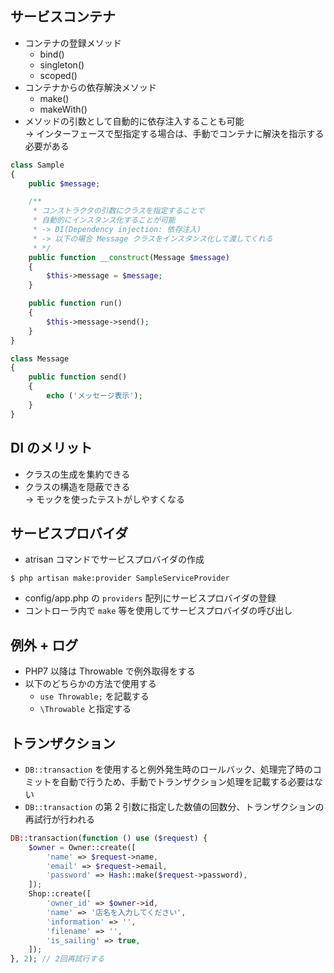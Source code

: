 ## サービスコンテナ

- コンテナの登録メソッド
  - bind()
  - singleton()
  - scoped()
- コンテナからの依存解決メソッド
  - make()
  - makeWith()
- メソッドの引数として自動的に依存注入することも可能  
  -> インターフェースで型指定する場合は、手動でコンテナに解決を指示する必要がある

```php
class Sample
{
    public $message;

    /**
     * コンストラクタの引数にクラスを指定することで
     * 自動的にインスタンス化することが可能
     * -> DI(Dependency injection: 依存注入)
     * -> 以下の場合 Message クラスをインスタンス化して渡してくれる
     * */
    public function __construct(Message $message)
    {
        $this->message = $message;
    }

    public function run()
    {
        $this->message->send();
    }
}

class Message
{
    public function send()
    {
        echo ('メッセージ表示');
    }
}
```

## DI のメリット

- クラスの生成を集約できる
- クラスの構造を隠蔽できる  
  -> モックを使ったテストがしやすくなる

## サービスプロバイダ

- atrisan コマンドでサービスプロバイダの作成

```
$ php artisan make:provider SampleServiceProvider
```

- config/app.php の `providers` 配列にサービスプロバイダの登録
- コントローラ内で `make` 等を使用してサービスプロバイダの呼び出し

## 例外 + ログ

- PHP7 以降は Throwable で例外取得をする
- 以下のどちらかの方法で使用する
  - `use Throwable;` を記載する
  - `\Throwable` と指定する

## トランザクション

- `DB::transaction` を使用すると例外発生時のロールバック、処理完了時のコミットを自動で行うため、手動でトランザクション処理を記載する必要はない
- `DB::transaction` の第 2 引数に指定した数値の回数分、トランザクションの再試行が行われる

```php
DB::transaction(function () use ($request) {
    $owner = Owner::create([
        'name' => $request->name,
        'email' => $request->email,
        'password' => Hash::make($request->password),
    ]);
    Shop::create([
        'owner_id' => $owner->id,
        'name' => '店名を入力してください',
        'information' => '',
        'filename' => '',
        'is_sailing' => true,
    ]);
}, 2); // 2回再試行する
```
